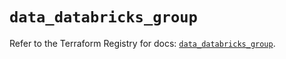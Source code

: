 # `data_databricks_group`

Refer to the Terraform Registry for docs: [`data_databricks_group`](https://registry.terraform.io/providers/databricks/databricks/1.48.3/docs/data-sources/group).
